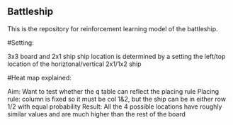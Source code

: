 ## Battleship

This is the repository for reinforcement learning model of the battleship.

#Setting:

3x3 board and 2x1 ship
ship location is determined by a setting the left/top location of the horiztonal/vertical 2x1/1x2 ship

#Heat map explained:

Aim: Want to test whether the q table can reflect the placing rule
Placing rule: column is fixed so it must be col 1&2, but the ship can be in either row 1/2 with equal probability
Result: All the 4 possible locations have roughly similar values and are much higher than the rest of the board
